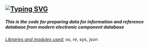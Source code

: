<a href="https://git.io/typing-svg"><img src="https://readme-typing-svg.demolab.com?font=Fira+Code&pause=1000&width=435&height=30&lines=COMPONENT+DB+PROJECT" alt="Typing SVG" /></a>
-----------------------------------------
<h5>This is the code for preparing data for information and reference database from modern electronic component database</h5>

<ins><em>Libraries and modules used:</em></ins> os, re, sys, json
